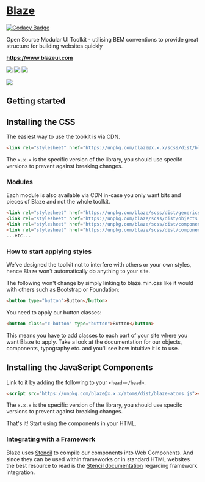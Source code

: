 # <a href="https://www.blazeui.com">Blaze</a>

[![Codacy Badge](https://api.codacy.com/project/badge/Grade/23ed602429ef45e6851c0c8e0f268d16)](https://app.codacy.com/app/gregorypratt/blaze?utm_source=github.com&utm_medium=referral&utm_content=BlazeUI/blaze&utm_campaign=badger)

Open Source Modular UI Toolkit - utilising BEM conventions to provide great structure for building websites quickly

**https://www.blazeui.com**


<a href="https://www.npmjs.com/package/blaze"><img src="https://img.shields.io/npm/v/blaze.svg?style=flat-square"></a>
<a href="https://www.npmjs.com/package/blaze"><img src="https://img.shields.io/npm/dm/blaze.svg?style=flat-square"></a>
<a href="https://github.com/BlazeUI/blaze/blob/master/LICENSE"><img src="https://img.shields.io/badge/licence-MIT-000000.svg?style=flat-square"></a>

<a href="https://twitter.com/blazeui"><img src="https://img.shields.io/twitter/follow/blaze_ui.svg?style=flat-square&maxAge=2592000"></a>

## Getting started

## Installing the CSS
The easiest way to use the toolkit is via CDN.

```html
<link rel="stylesheet" href="https://unpkg.com/blaze@x.x.x/scss/dist/blaze.min.css">
```

The `x.x.x` is the specific version of the library, you should use specifc versions to prevent against breaking changes.

### Modules
Each module is also available via CDN in-case you only want bits and pieces of Blaze and not the whole toolkit.

```html
<link rel="stylesheet" href="https://unpkg.com/blaze/scss/dist/generics.global.min.css">
<link rel="stylesheet" href="https://unpkg.com/blaze/scss/dist/objects.grid.min.css">
<link rel="stylesheet" href="https://unpkg.com/blaze/scss/dist/components.typography.min.css">
<link rel="stylesheet" href="https://unpkg.com/blaze/scss/dist/components.buttons.min.css">
...etc...
```

### How to start applying styles
We've designed the toolkit not to interfere with others or your own styles, hence Blaze won't automatically do anything to your site.

The following won't change by simply linking to blaze.min.css like it would with others such as Bootstrap or Foundation:

```html
<button type="button">Button</button>
```

You need to apply our button classes:

```html
<button class="c-button" type="button">Button</button>
```

This means you have to add classes to each part of your site where you want Blaze to apply. Take a look at the documentation for our objects, components, typography etc. and you'll see how intuitive it is to use.

## Installing the JavaScript Components
Link to it by adding the following to your `<head></head>`.

```html
<script src="https://unpkg.com/blaze@x.x.x/atoms/dist/blaze-atoms.js"></script>
```

The `x.x.x` is the specific version of the library, you should use specifc versions to prevent against breaking changes.

That's it! Start using the components in your HTML.

### Integrating with a Framework
Blaze uses [Stencil](http://stenciljs.com/) to compile our components into Web Components. And since they can be used within frameworks or in standard HTML websites the best resource to read is the [Stencil documentation](https://stenciljs.com/docs/framework-integration) regarding framework integration.
